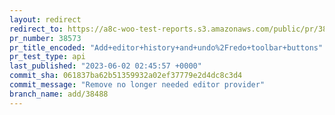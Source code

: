 ```yaml
---
layout: redirect
redirect_to: https://a8c-woo-test-reports.s3.amazonaws.com/public/pr/38573/api/index.html
pr_number: 38573
pr_title_encoded: "Add+editor+history+and+undo%2Fredo+toolbar+buttons"
pr_test_type: api
last_published: "2023-06-02 02:45:57 +0000"
commit_sha: 061837ba62b51359932a02ef37779e2d4dc8c3d4
commit_message: "Remove no longer needed editor provider"
branch_name: add/38488
---
```

